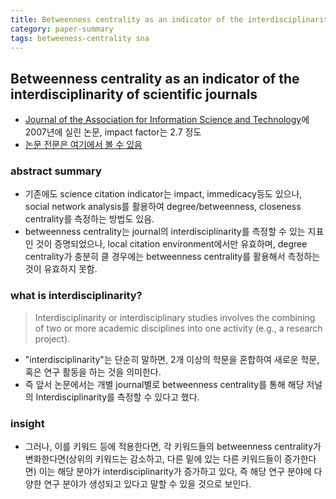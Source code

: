 ```yaml
---
title: Betweenness centrality as an indicator of the interdisciplinarity of scientific journals
category: paper-summary
tags: betweeness-centrality sna
---
```


## Betweenness centrality as an indicator of the interdisciplinarity of scientific journals

- [Journal of the Association for Information Science and Technology](https://en.wikipedia.org/wiki/Journal_of_the_Association_for_Information_Science_and_Technology)에 2007년에 실린 논문, impact factor는 2.7 정도
- [논문 전문은 여기에서 볼 수 있음](https://onlinelibrary.wiley.com/doi/full/10.1002/asi.20614)

### abstract summary 

- 기존에도 science citation indicator는 impact, immedicacy등도 있으나, social network analysis를 활용하여 degree/betweenness, closeness centrality를 측정하는 방법도 있음. 
- betweenness centrality는 journal의 interdisciplinarity를 측정할 수 있는 지표인 것이 증명되었으나, local citation environment에서만 유효하며, degree centrality가 충분히 클 경우에는 betweenness centrality를 활용해서 측정하는 것이 유효하지 못함. 

### what is interdisciplinarity?

> Interdisciplinarity or interdisciplinary studies involves the combining of two or more academic disciplines into one activity (e.g., a research project).

- "interdisciplinarity"는 단순히 말하면, 2개 이상의 학문을 혼합하여 새로운 학문, 혹은 연구 활동을 하는 것을 의미한다. 
- 즉 앞서 논문에서는 개별 journal별로 betweenness centrality를 통해 해당 저널의 Interdisciplinarity를 측정할 수 있다고 했다.

### insight

- 그러나, 이를 키워드 등에 적용한다면, 각 키워드들의 betweenness centrality가 변화한다면(상위의 키워드는 감소하고, 다른 밑에 있는 다른 키워드들이 증가한다면) 이는 해당 분야가 interdisciplinarity가 증가하고 있다, 즉 해당 연구 분야에 다양한 연구 분야가 생성되고 있다고 말할 수 있을 것으로 보인다.